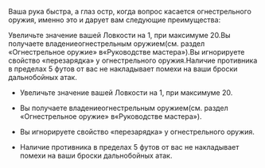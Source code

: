 Ваша рука быстра, а глаз остр, когда вопрос касается огнестрельного оружия, именно это и дарует вам следующие преимущества:



Увеличьте значение вашей Ловкости на 1, при максимуме 20.Вы получаете владениеогнестрельным оружием(см. раздел «Огнестрельное оружие» в«Руководстве мастера»).Вы игнорируете свойство «перезарядка» у огнестрельного оружия.Наличие противника в пределах 5 футов от вас не накладывает помехи на ваши броски дальнобойных атак.

- Увеличьте значение вашей Ловкости на 1, при максимуме 20.

- Вы получаете владениеогнестрельным оружием(см. раздел «Огнестрельное оружие» в«Руководстве мастера»).

- Вы игнорируете свойство «перезарядка» у огнестрельного оружия.

- Наличие противника в пределах 5 футов от вас не накладывает помехи на ваши броски дальнобойных атак.